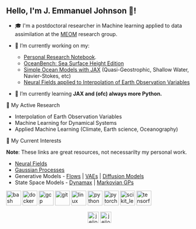 ## Hello, I'm J. Emmanuel Johnson 👋!

- 🎓 I'm a postdoctoral researcher in Machine learning applied to data assimilation at the [MEOM](https://meom-group.github.io) research group.

- 🔭 I’m currently working on my:
    - [Personal Research Notebook](https://jejjohnson.github.io/research_notebook/intro.html).
    - [OceanBench: Sea Surface Height Edition](https://jejjohnson.github.io/oceanbench)
    - [Simple Ocean Models with JAX](https://github.com/jejjohnson/somax) (Quasi-Geostrophic, Shallow Water, Navier-Stokes, etc)
    - [Neural Fields applied to Interpolation of Earth Observation Variables](https://github.com/jejjohnson/ml4ssh)

- 🌱 I’m currently learning **JAX and (ofc) always more Python.**

<!-- - 🤝 I’m looking for help with 
  - [my gaussian process model zoo.](https://jejjohnson.github.io/gp_model_zoo/)
  -  -->


:notebook_with_decorative_cover: My Active Research

* Interpolation of Earth Observation Variables
* Machine Learning for Dynamical Systems
* Applied Machine Learning (Climate, Earth science, Oceanography)

:notebook_with_decorative_cover: My Current Interests

**Note**: These links are great resources, not necessarilty my personal work.

* [Neural Fields](https://github.com/jejjohnson/ml4ssh)
* [Gaussian Processes](https://github.com/JaxGaussianProcesses/GPJax)
* Generative Models - [Flows](https://github.com/janosh/awesome-normalizing-flows) | [VAEs](https://github.com/clementchadebec/benchmark_VAE) | [Diffusion Models](https://github.com/acids-ircam/diffusion_models)
* State Space Models - [Dynamax](https://github.com/probml/dynamax) | [Markovian GPs](https://github.com/AaltoML/BayesNewton)



<p align="left"><img src="https://www.vectorlogo.zone/logos/gnu_bash/gnu_bash-icon.svg" alt="bash" width="40" height="40"/> <img src="https://devicons.github.io/devicon/devicon.git/icons/docker/docker-original-wordmark.svg" alt="docker" width="40" height="40"/> <img src="https://www.vectorlogo.zone/logos/google_cloud/google_cloud-icon.svg" alt="gcp" width="40" height="40"/> <img src="https://www.vectorlogo.zone/logos/git-scm/git-scm-icon.svg" alt="git" width="40" height="40"/> <img src="https://devicons.github.io/devicon/devicon.git/icons/linux/linux-original.svg" alt="linux" width="40" height="40"/> <img src="https://devicons.github.io/devicon/devicon.git/icons/python/python-original.svg" alt="python" width="40" height="40"/> <img src="https://www.vectorlogo.zone/logos/pytorch/pytorch-icon.svg" alt="pytorch" width="40" height="40"/> <img src="https://upload.wikimedia.org/wikipedia/commons/0/05/Scikit_learn_logo_small.svg" alt="scikit_learn" width="40" height="40"/> <img src="https://www.vectorlogo.zone/logos/tensorflow/tensorflow-icon.svg" alt="tensorflow" width="40" height="40"/></p>

<p align="center">
<a href="https://twitter.com/jejjohnson" target="blank"><img align="center" src="https://cdn.jsdelivr.net/npm/simple-icons@3.0.1/icons/twitter.svg" alt="jejjohnson" height="30" width="30" /></a>
<a href="https://linkedin.com/in/jejjohnson" target="blank"><img align="center" src="https://cdn.jsdelivr.net/npm/simple-icons@3.0.1/icons/linkedin.svg" alt="jejjohnson" height="30" width="30" /></a>
</p>
